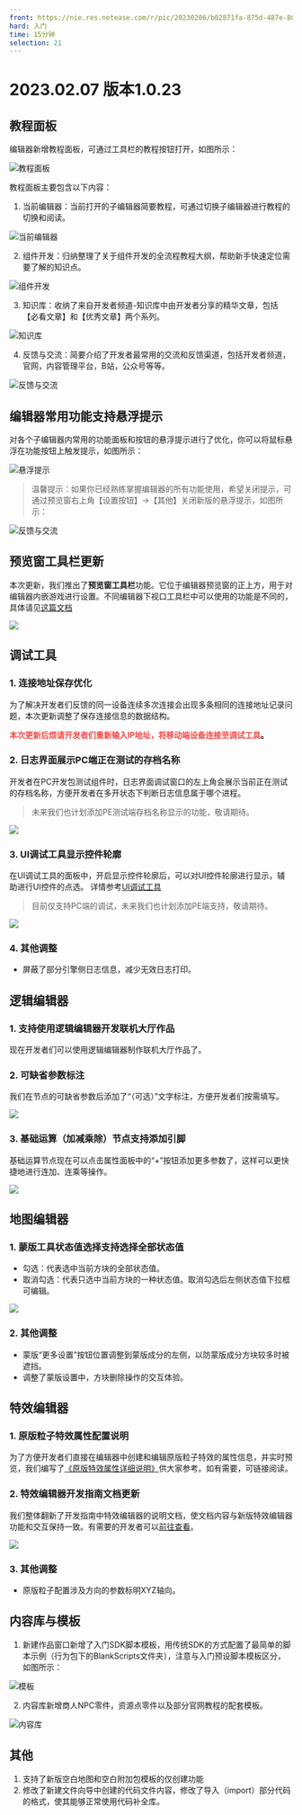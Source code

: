 ```yaml
---
front: https://nie.res.netease.com/r/pic/20230206/b02871fa-875d-487e-80f6-61404684c552.png
hard: 入门
time: 15分钟
selection: 21
---
```


# 2023.02.07 版本1.0.23

## 教程面板
编辑器新增教程面板，可通过工具栏的教程按钮打开，如图所示：

![教程面板](./images/230207/jcmb.png)

教程面板主要包含以下内容：
1. 当前编辑器：当前打开的子编辑器简要教程，可通过切换子编辑器进行教程的切换和阅读。

![当前编辑器](./images/230207/dqbjq.png)

2. 组件开发：归纳整理了关于组件开发的全流程教程大纲，帮助新手快速定位需要了解的知识点。

![组件开发](./images/230207/zjkf.png)

3. 知识库：收纳了来自开发者频道-知识库中由开发者分享的精华文章，包括【必看文章】和【优秀文章】两个系列。

![知识库](./images/230207/zsk.png)

4. 反馈与交流：简要介绍了开发者最常用的交流和反馈渠道，包括开发者频道，官网，内容管理平台，B站，公众号等等。

![反馈与交流](./images/230207/communicate.png)

## 编辑器常用功能支持悬浮提示
对各个子编辑器内常用的功能面板和按钮的悬浮提示进行了优化，你可以将鼠标悬浮在功能按钮上触发提示，如图所示：

![悬浮提示](./images/230207/hovertips.gif)

> 温馨提示：如果你已经熟练掌握编辑器的所有功能使用，希望关闭提示，可通过预览窗右上角【设置按钮】→【其他】关闭新版的悬浮提示，如图所示：

![反馈与交流](./images/230207/setting.png)

## 预览窗工具栏更新

本次更新，我们推出了**预览窗工具栏**功能。它位于编辑器预览窗的正上方，用于对编辑器内嵌游戏进行设置。不同编辑器下视口工具栏中可以使用的功能是不同的，具体请见[这篇文档](../../20-玩法开发/11-组装简单玩法/4-预览窗工具栏.md)

![](./images/230207/A5.png)

## 调试工具

### 1. 连接地址保存优化

为了解决开发者们反馈的同一设备连续多次连接会出现多条相同的连接地址记录问题，本次更新调整了保存连接信息的数据结构。

**<font color="#f44746">本次更新后烦请开发者们重新输入IP地址，将移动端设备连接至调试工具</font>。**

### 2. 日志界面展示PC端正在测试的存档名称

开发者在PC开发包测试组件时，日志界面调试窗口的左上角会展示当前正在测试的存档名称，方便开发者在多开状态下判断日志信息属于哪个进程。
> 未来我们也计划添加PE测试端存档名称显示的功能，敬请期待。

![](./images/230207/A4.png)

### 3. UI调试工具显示控件轮廓

在UI调试工具的面板中，开启显示控件轮廓后，可以对UI控件轮廓进行显示，辅助进行UI控件的点选。
详情参考[UI调试工具](../../30-测试/4-UI调试工具.md#游戏中定位控件)
> 目前仅支持PC端的调试，未来我们也计划添加PE端支持，敬请期待。

![](./images/230207/uits.png)

### 4. 其他调整

- 屏蔽了部分引擎侧日志信息，减少无效日志打印。


## 逻辑编辑器

### 1. 支持使用逻辑编辑器开发联机大厅作品

现在开发者们可以使用逻辑编辑器制作联机大厅作品了。

### 2. 可缺省参数标注

我们在节点的可缺省参数后添加了“（可选）”文字标注，方便开发者们按需填写。

![](./images/230207/A1.png)

### 3. 基础运算（加减乘除）节点支持添加引脚

基础运算节点现在可以点击属性面板中的“+”按钮添加更多参数了，这样可以更快捷地进行连加、连乘等操作。

![](./images/230207/A2.png)

## 地图编辑器

### 1. 蒙版工具状态值选择支持选择全部状态值

- 勾选：代表选中当前方块的全部状态值。
- 取消勾选：代表只选中当前方块的一种状态值。取消勾选后左侧状态值下拉框可编辑。

![](./images/230207/A3.png)

### 2. 其他调整

- 蒙版“更多设置”按钮位置调整到蒙版成分的左侧，以防蒙版成分方块较多时被遮挡。
- 调整了蒙版设置中，方块删除操作的交互体验。

## 特效编辑器

### 1. 原版粒子特效属性配置说明

为了方便开发者们直接在编辑器中创建和编辑原版粒子特效的属性信息，并实时预览，我们编写了[《原版特效属性详细说明》](../../16-美术/9-特效/21-原版特效属性详细说明.md)供大家参考。如有需要，可链接阅读。

### 2. 特效编辑器开发指南文档更新

我们整体翻新了开发指南中特效编辑器的说明文档，使文档内容与新版特效编辑器功能和交互保持一致。有需要的开发者可以[前往查看](../../16-美术/9-特效/00-特效编辑器简介.md)。

![](./images/230207/A6.png)

### 3. 其他调整

- 原版粒子配置涉及方向的参数标明XYZ轴向。

## 内容库与模板

1. 新建作品窗口新增了入门SDK脚本模板，用传统SDK的方式配置了最简单的脚本示例（行为包下的BlankScripts文件夹），注意与入门预设脚本模板区分，如图所示：

![模板](./images/230207/blankscript.png)

2. 内容库新增商人NPC零件，资源点零件以及部分官网教程的配套模板。

![内容库](./images/230207/contentlib.png)

## 其他
1. 支持了新版空白地图和空白附加包模板的仅创建功能
2. 修改了新建文件向导中创建的代码文件内容，修改了导入（import）部分代码的格式，使其能够正常使用代码补全库。
